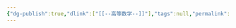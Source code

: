 ```yaml
---
{"dg-publish":true,"dlink":["[[--高等数学--]]"],"tags":null,"permalink":"/038-数字科学/math/线性代数/向量组及其线性组合/","dgPassFrontmatter":true}
---
```

